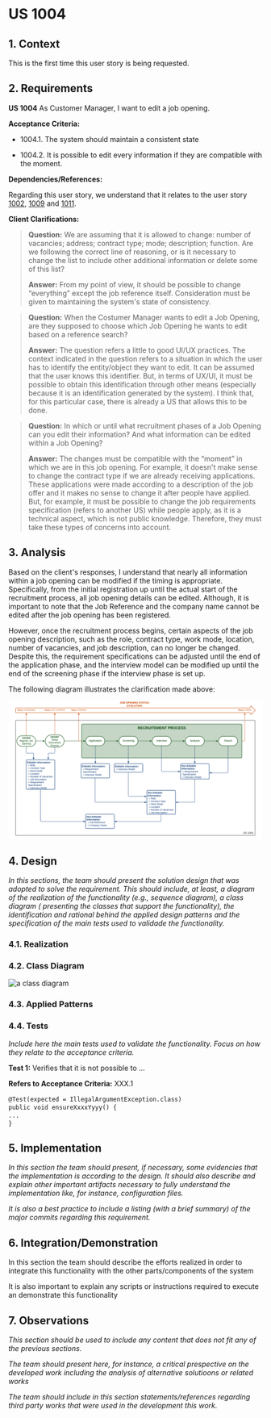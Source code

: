 # US 1004

## 1. Context

This is the first time this user story is being requested.

## 2. Requirements

**US 1004** As Customer Manager, I want to edit a job opening.

**Acceptance Criteria:**

- 1004.1. The system should maintain a consistent state

- 1004.2. It is possible to edit every information if they are compatible with the moment.

**Dependencies/References:**

Regarding this user story, we understand that it relates to the user
story [1002](../../sprint-b/sb_us_1002), [1009](../../sprint-b/sb_us_1009) and [1011](../../sprint-b/sb_us_1011).

**Client Clarifications:**

> **Question:** We are assuming that it is allowed to change: number of vacancies; address; contract type; mode;
> description; function. Are we following the correct line of reasoning, or is it necessary to change the list to
> include
> other additional information or delete some of this list?
>
> **Answer:** From my point of view, it should be possible to change “everything” except the job reference itself.
> Consideration must be given to maintaining the system's state of consistency.

> **Question:** When the Costumer Manager wants to edit a Job Opening, are they supposed to choose which Job Opening he
> wants to edit
> based on a reference search?
>
> **Answer:** The question refers a little to good UI/UX practices. The context indicated in the question refers to a
> situation in
> which the user has to identify the entity/object they want to edit. It can be assumed that the user knows this
> identifier. But, in terms of UX/UI, it must be possible to obtain this identification through other means (especially
> because it is an identification generated by the system). I think that, for this particular case, there is already a
> US
> that allows this to be done.

> **Question:** In which or until what recruitment phases of a Job Opening can you edit their information? And what
> information can be
> edited within a Job Opening?
>
> **Answer:** The changes must be compatible with the “moment” in which we are in this job opening. For example, it
> doesn't make sense
> to change the contract type if we are already receiving applications. These applications were made according to a
> description of the job offer and it makes no sense to change it after people have applied. But, for example, it must
> be
> possible to change the job requirements specification (refers to another US) while people apply, as it is a technical
> aspect, which is not public knowledge. Therefore, they must take these types of concerns into account.

## 3. Analysis

Based on the client's responses, I understand that nearly all information within a job opening can be modified if the
timing is appropriate. Specifically, from the initial registration up until the actual start of the recruitment process,
all job opening details can be edited. Although, it is important to note that the Job Reference and the company name
cannot be edited after the job opening has been registered.

However, once the recruitment process begins, certain aspects of the job opening
description, such as the role, contract type, work mode, location, number of vacancies, and job description, can no
longer be changed.
Despite this, the requirement specifications can be adjusted until the end of the application phase,
and the interview model can be modified up until the end of the screening phase if the interview phase is set up.


The following diagram illustrates the clarification made above:

![Diagram](analysis-diagram.svg)


## 4. Design

*In this sections, the team should present the solution design that was adopted to solve the requirement. This should
include, at least, a diagram of the realization of the functionality (e.g., sequence diagram), a class diagram (
presenting the classes that support the functionality), the identification and rational behind the applied design
patterns and the specification of the main tests used to validade the functionality.*

### 4.1. Realization

### 4.2. Class Diagram

![a class diagram]()

### 4.3. Applied Patterns

### 4.4. Tests

*Include here the main tests used to validate the functionality. Focus on how they relate to the acceptance criteria.*

**Test 1:** Verifies that it is not possible to ...

**Refers to Acceptance Criteria:** XXX.1

````
@Test(expected = IllegalArgumentException.class)
public void ensureXxxxYyyy() {
...
}
````

## 5. Implementation

*In this section the team should present, if necessary, some evidencies that the implementation is according to the
design. It should also describe and explain other important artifacts necessary to fully understand the implementation
like, for instance, configuration files.*

*It is also a best practice to include a listing (with a brief summary) of the major commits regarding this
requirement.*

## 6. Integration/Demonstration

In this section the team should describe the efforts realized in order to integrate this functionality with the other
parts/components of the system

It is also important to explain any scripts or instructions required to execute an demonstrate this functionality

## 7. Observations

*This section should be used to include any content that does not fit any of the previous sections.*

*The team should present here, for instance, a critical prespective on the developed work including the analysis of
alternative solutioons or related works*

*The team should include in this section statements/references regarding third party works that were used in the
development this work.*